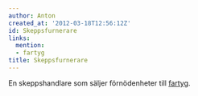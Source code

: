 ```yaml
---
author: Anton
created_at: '2012-03-18T12:56:12Z'
id: Skeppsfurnerare
links:
  mention:
  - fartyg
title: Skeppsfurnerare
---
```


En skeppshandlare som säljer förnödenheter till [fartyg].

  [fartyg]: fartyg
